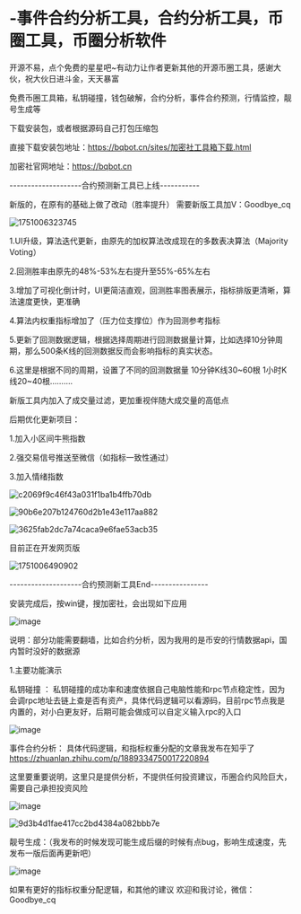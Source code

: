 # -事件合约分析工具，合约分析工具，币圈工具，币圈分析软件

开源不易，点个免费的星星吧~有动力让作者更新其他的开源币圈工具，感谢大伙，祝大伙日进斗金，天天暴富

免费币圈工具箱，私钥碰撞，钱包破解，合约分析，事件合约预测，行情监控，靓号生成等

下载安装包，或者根据源码自己打包压缩包

直接下载安装包地址：https://bqbot.cn/sites/加密社工具箱下载.html

加密社官网地址：https://bqbot.cn


--------------------合约预测新工具已上线-----------

新版的，在原有的基础上做了改动（胜率提升）  需要新版工具加V：Goodbye_cq

![1751006323745](https://github.com/user-attachments/assets/46bbe927-b74e-4b07-8ecb-e4b79fe7799c)


1.UI升级，算法迭代更新，由原先的加权算法改成现在的多数表决算法（Majority Voting）

2.回测胜率由原先的48%-53%左右提升至55%-65%左右

3.增加了可视化倒计时，UI更简洁直观，回测胜率图表展示，指标排版更清晰，算法速度更快，更准确

4.算法内权重指标增加了（压力位支撑位）作为回测参考指标

5.更新了回测数据逻辑，根据选择周期进行回测数据量计算，比如选择10分钟周期，那么500条K线的回测数据反而会影响指标的真实状态。

6.这里是根据不同的周期，设置了不同的回测数据量
10分钟K线30~60根
1小时K线20~40根……….

新版工具内加入了成交量过滤，更加重视伴随大成交量的高低点

后期优化更新项目：

1.加入小区间牛熊指数

2.强交易信号推送至微信（如指标一致性通过）

3.加入情绪指数

![c2069f9c46f43a031f1ba1b4ffb70db](https://github.com/user-attachments/assets/87619abc-189f-467b-b539-07bae5ed3146)


![90b6e207b124760d2b1e43e117aa882](https://github.com/user-attachments/assets/3405e108-3704-4148-ab4b-082336daadff)


![3625fab2dc7a74caca9e6fae53acb35](https://github.com/user-attachments/assets/07295819-547a-4427-8caa-644a760a1e2a)


目前正在开发网页版


![1751006490902](https://github.com/user-attachments/assets/77eeebe5-b2b5-4536-98e6-0d6e71eb6826)




--------------------合约预测新工具End----------------


安装完成后，按win键，搜加密社，会出现如下应用

![image](https://github.com/user-attachments/assets/352a0a5b-7ee8-4a2c-9143-e86879825463)


说明：部分功能需要翻墙，比如合约分析，因为我用的是币安的行情数据api，国内暂时没好的数据源






1.主要功能演示

私钥碰撞  ： 私钥碰撞的成功率和速度依据自己电脑性能和rpc节点稳定性，因为会调rpc地址去链上查是否有资产，具体代码逻辑可以看源码，目前rpc节点我是内置的，对小白更友好，后期可能会做成可以自定义输入rpc的入口



![image](https://github.com/user-attachments/assets/3b9c239c-b7cc-412e-b45d-54e7e4b2ed1e)



事件合约分析： 具体代码逻辑，和指标权重分配的文章我发布在知乎了
https://zhuanlan.zhihu.com/p/1889334750017220894

这里要重要说明，这里只是提供分析，不提供任何投资建议，币圈合约风险巨大，需要自己承担投资风险


![image](https://github.com/user-attachments/assets/68d02c67-daa3-45cb-b880-f08289418279)


![9d3b4d1fae417cc2bd4384a082bbb7e](https://github.com/user-attachments/assets/66badfc3-95f9-45ed-9cea-ee213e655a8b)


靓号生成：（我发布的时候发现可能生成后缀的时候有点bug，影响生成速度，先发布一版后面再更新吧）

![image](https://github.com/user-attachments/assets/692ea840-a01b-433c-b762-8bb844385827)



如果有更好的指标权重分配逻辑，和其他的建议 欢迎和我讨论，微信：Goodbye_cq







